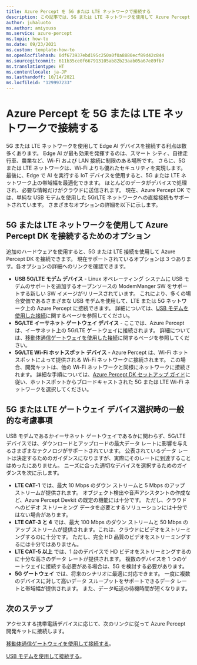 ```yaml
---
title: Azure Percept を 5G または LTE ネットワークで接続する
description: この記事では、5G または LTE ネットワークを使用して Azure Percept DK を接続する方法について説明します。
author: juhaluoto
ms.author: amiyouss
ms.service: azure-percept
ms.topic: how-to
ms.date: 09/23/2021
ms.custom: template-how-to
ms.openlocfilehash: 0df673937ebd195c250a0f0a8880ecf89d42c844
ms.sourcegitcommit: 611b35ce0f667913105ab82b23aab05a67e89fb7
ms.translationtype: HT
ms.contentlocale: ja-JP
ms.lasthandoff: 10/14/2021
ms.locfileid: "129997233"
---
```

# <a name="connect-azure-percept-over-5g-or-lte-networks"></a>Azure Percept を 5G または LTE ネットワークで接続する

5G または LTE ネットワークを使用して Edge AI デバイスを接続する利点は数多くあります。 Edge AI が最も効果を発揮するのは、スマート シティ、自律走行車、農業など、Wi-Fi および LAN 接続に制限のある場所です。 さらに、5G または LTE ネットワークは、Wi-Fi よりも優れたセキュリティを実現します。 最後に、Edge で AI を実行する IoT デバイスを使用すると、5G または LTE ネットワーク上の帯域幅を最適化できます。 ほとんどのデータがデバイスで処理され、必要な情報だけがクラウドに送信されます。 現在、Azure Percept DK では、単純な USB モデムを使用した 5G/LTE ネットワークへの直接接続もサポートされています。 さまざまなオプションの詳細を以下に示します。

## <a name="options-for-connecting-azure-percept-dk-over-5g-or-lte-networks"></a>5G または LTE ネットワークを使用して Azure Percept DK を接続するためのオプション
追加のハードウェアを使用すると、5G または LTE 接続を使用して Azure Percept DK を接続できます。 現在サポートされているオプションは 3 つあります。各オプションの詳細へのリンクを確認できます。
- **USB 5G/LTE モデム デバイス** - Linux オペレーティング システムに USB モデムのサポートを追加するオープンソースの ModemManger SW をサポートする新しい SW イメージがリリースされています。 これにより、多くの場合安価であるさまざまな USB モデムを使用して、LTE または 5G ネットワーク上の Azure Percept に接続できます。 詳細については、[USB モデムを使用した接続](./connect-over-cellular-usb.md)に関するページを参照してください。   
- **5G/LTE イーサネット ゲートウェイ デバイス** - ここでは、Azure Percept は、イーサネット上の 5G/LTE ゲートウェイに接続されます。 詳細については、[移動体通信ゲートウェイを使用した接続](./connect-over-cellular-gateway.md)に関するページを参照してください。
- **5G/LTE Wi-Fi ホットスポット デバイス** - Azure Percept は、Wi-Fi ホットスポットによって提供される Wi-Fi ネットワークに接続されます。 この場合、開発キットは、他の Wi-Fi ネットワークと同様にネットワークに接続されます。 詳細な手順については、[Azure Percept DK セットアップ ガイド](./quickstart-percept-dk-set-up.md)に従い、ホットスポットからブロードキャストされた 5G または LTE Wi-Fi ネットワークを選択してください。


## <a name="considerations-when-selecting-a-5g-or-lte-device-in-general"></a>5G または LTE ゲートウェイ デバイス選択時の一般的な考慮事項
USB モデムであるかイーサネット ゲートウェイであるかに関わらず、5G/LTE デバイスでは、ダウンロードとアップロードの最大データ レートに影響を与えるさまざまなテクノロジがサポートされています。 公表されているデータ レートは決定するためのガイダンスになりますが、実際にそのレートに到達することはめったにありません。 ニーズに合った適切なデバイスを選択するためのガイダンスを次に示します。
 
- **LTE CAT-1** では、最大 10 Mbps のダウン ストリームと 5 Mbps のアップ ストリームが提供されます。 オブジェクト検出や音声アシスタントの作成など、Azure Percept Devkit の既定の機能には十分です。 ただし、クラウドへのビデオ ストリーミング データを必要とするソリューションには十分ではない場合があります。
- **LTE CAT-3 と 4** では、最大 100 Mbps のダウン ストリームと 50 Mbps のアップ ストリームが提供されます。これは、クラウドにビデオをストリーミングするのに十分です。 ただし、完全 HD 品質のビデオをストリーミングするには十分ではありません。
- **LTE CAT-5 以上** では、1 台のデバイスで HD ビデオをストリーミングするのに十分な高さのデータ レートが提供されます。 複数のデバイスを 1 つのゲートウェイに接続する必要がある場合は、5G を検討する必要があります。
- **5G ゲートウェイ** では、将来のシナリオに最適に対応できます。 一度に複数のデバイスに対して高いデータ スループットをサポートできるデータ レートと帯域幅が提供されます。 また、データ転送の待機時間が短くなります。


## <a name="next-steps"></a>次のステップ
アクセスする携帯電話デバイスに応じて、次のリンクに従って Azure Percept 開発キットに接続します。

[移動体通信ゲートウェイを使用して接続する](./connect-over-cellular-gateway.md)。

[USB モデムを使用して接続する](./connect-over-cellular-usb.md)。
